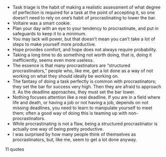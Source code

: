  - Task triage is the habit of making a realistic assessment of what degree of perfection is required for a task at the point of accepting it, so one doesn’t need to rely on one’s habit of procrastinating to lower the bar.
 - Voltaire was a smart cookie.
 - Plan your day with an eye to your tendency to procrastinate, and put in safeguards to keep it to a minimum.
 - You may lack will power, but that doesn’t mean you can’t take a lot of steps to make yourself more productive.
 - Hope provides comfort, and hope does not always require probability.
 - Taking a long time to do something not worth doing, that is, doing it inefficiently, seems even more useless.
 - The essence is that many procrastinators are “structured procrastinators,” people who, like me, get a lot done as a way of not working on what they should ideally be working on.
 - The fantasy of doing a task perfectly is common with procrastinators; they set the bar for success very high. Then they are afraid to approach it. As the deadline approaches, they must set the bar lower.
 - Nothing focuses attention like a real deadline. If you are in a field where life and death, or having a job or not having a job, depends on not missing deadlines, you need to learn to manipulate yourself to meet them; often a good way of doing this is teaming up with non-procrastinators.
 - While procrastinating is not a flaw, being a structured procrastinator is actually one way of being pretty productive.
 - I was surprised by how many people think of themselves as procrastinators, but, like me, seem to get a lot done anyway.

11 quotes